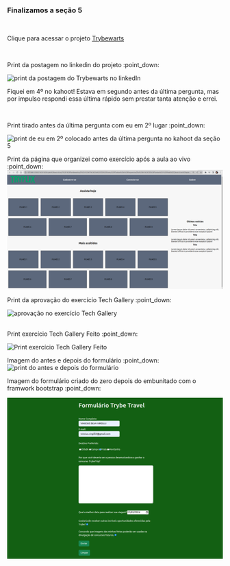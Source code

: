 ### Finalizamos a seção 5
<br>

<p>Clique para acessar o projeto <a href="https://vinicius-virgilli.github.io/trybewarts/">Trybewarts</a></p>
<br>

<p>Print da postagem no linkedìn do projeto :point_down:</p>
<img src="https://github.com/vinicius-virgilli/trybe-exercicios/blob/main/1%20-%20Fundamentos/5%20-%20HTML%20e%20CSS:%20Forms%2C%20Flexbox%20e%20Responsivo/imagens/print%20da%20postagem%20do%20Trybewarts%20(c%C3%B3pia).png" alt="print da postagem do Trybewarts no linkedIn">
<br>

<p>Fiquei em 4º no kahoot! Estava em segundo antes da última pergunta, mas por impulso respondi essa última rápido sem prestar tanta atenção e errei.</p>
<br>

<p>Print tirado antes da última pergunta com eu em 2º lugar :point_down:</p>
<img src="https://github.com/vinicius-virgilli/trybe-exercicios/blob/main/1%20-%20Fundamentos/5%20-%20HTML%20e%20CSS:%20Forms%2C%20Flexbox%20e%20Responsivo/imagens/print%20do%20segundo%20lugar%20no%20kahoot%20antes%20da%20%C3%BAltima%20pergunta.png" alt="print de eu em 2º colocado antes da última pergunta no kahoot da seção 5">
<br>
  
<p>Print da página que organizei como exercício após a aula ao vivo :point_down:
<img src="https://github.com/vinicius-virgilli/trybe-exercicios/blob/main/1%20-%20Fundamentos/5%20-%20HTML%20e%20CSS:%20Forms%2C%20Flexbox%20e%20Responsivo/imagens/Print%20da%20p%C3%A1gina%20depois%20de%20organizada%20feita%20como%20exerc%C3%ADcio.png" alt="Print da página que organizei como exercício após a aula ao vivo">
<br>

<p>Print da aprovação do exercício Tech Gallery :point_down:</p>
<img src="https://github.com/vinicius-virgilli/trybe-exercicios/blob/Fundamentos/5.4/1%20-%20Fundamentos/5%20-%20HTML%20e%20CSS:%20Forms%2C%20Flexbox%20e%20Responsivo/imagens/Print%20exerc%C3%ADcio%20Tech%20Gallery%20Feito.png" alt="aprovação no exercício Tech Gallery">
<br><br>
<p>Print exercício Tech Gallery Feito :point_down:</p>
<img src="https://github.com/vinicius-virgilli/trybe-exercicios/blob/Fundamentos/5.4/1%20-%20Fundamentos/5%20-%20HTML%20e%20CSS:%20Forms%2C%20Flexbox%20e%20Responsivo/imagens/print%20aprova%C3%A7%C3%A3o%20exerc%C3%ADcio%20Tech%20Gallery.png" alt="Print exercício Tech Gallery Feito">
<br>

<p>Imagem do antes e depois do formulário :point_down:

<img src="https://github.com/vinicius-virgilli/trybe-exercicios/blob/main/1%20-%20Fundamentos/5%20-%20HTML%20e%20CSS:%20Forms%2C%20Flexbox%20e%20Responsivo/Dia%2002:%20Bibliotecas%20JavaScript%20e%20Frameworks%20CSS/Imagem/antes%20e%20depois%20do%20formul%C3%A1rio.png" alt="print do antes e depois do formulário">
<br>

<p> Imagem do formulário criado do zero depois do embunitado com o framwork bootstrap :point_down:</p>

<img src="https://github.com/vinicius-virgilli/trybe-exercicios/blob/main/1%20-%20Fundamentos/5%20-%20HTML%20e%20CSS:%20Forms%2C%20Flexbox%20e%20Responsivo/Dia%2001:%20HTML%20%26%20CSS%20-%20Forms/exerc%C3%ADcio%20ap%C3%B3s%20a%20aula%20ao%20vivo/imagem/print%20formul%C3%A1rio%20pronto.png" alt="print do formulário criado do zero depois de enbunitado com o framwork bootstrap">

